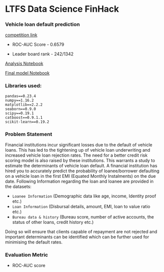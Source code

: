 # LTFS Data Science FinHack
### Vehicle loan default prediction

[competition link](https://datahack.analyticsvidhya.com/contest/ltfs-datascience-finhack-an-online-hackathon/)

- ROC-AUC Score - 0.6579

- Leader board rank - 242/1342

[Analysis Notebook](https://nbviewer.jupyter.org/github/NishantBhavsar/ltfs-vehicle-loan-default-prediction/blob/master/code/Analysis.ipynb)

[Final model Notebook](https://nbviewer.jupyter.org/github/NishantBhavsar/ltfs-vehicle-loan-default-prediction/blob/master/code/model.ipynb)

### Libraries used:
```
pandas==0.23.4
numpy==1.16.2
matplotlib==2.2.2
seaborn==0.9.0
scipy==0.19.1
catboost==0.9.1.1
scikit-learn==0.19.2
```

### Problem Statement

Financial institutions incur significant losses due to the default of vehicle loans. This has led to the tightening up of vehicle loan underwriting and
increased vehicle loan rejection rates. The need for a better credit risk scoring model is also raised by these institutions. This warrants a study to estimate
the determinants of vehicle loan default.
A financial institution has hired you to accurately predict the probability of loanee/borrower defaulting on a vehicle loan in the first EMI (Equated Monthly
Instalments) on the due date. Following Information regarding the loan and loanee are provided in the datasets:
- `Loanee Information` (Demographic data like age, income, Identity proof etc.)
- `Loan Information` (Disbursal details, amount, EMI, loan to value ratio etc.)
- `Bureau data & history` (Bureau score, number of active accounts, the status of other loans, credit history etc.)

Doing so will ensure that clients capable of repayment are not rejected and important determinants can be identified which can be further used for
minimising the default rates.

### Evaluation Metric
- ROC-AUC score
